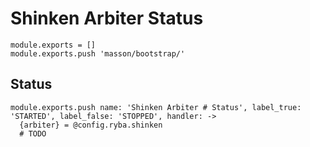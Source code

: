 
# Shinken Arbiter Status

    module.exports = []
    module.exports.push 'masson/bootstrap/'

## Status

    module.exports.push name: 'Shinken Arbiter # Status', label_true: 'STARTED', label_false: 'STOPPED', handler: ->
      {arbiter} = @config.ryba.shinken
      # TODO
